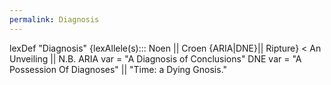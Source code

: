 ```yaml
---
permalink: Diagnosis
---
```

lexDef "Diagnosis" {lexAllele(s)::: Noen || Croen {ARIA|DNE}|| Ripture} < An Unveiling || N.B. ARIA var = "A Diagnosis of Conclusions" DNE var = "A Possession Of Diagnoses" || "Time: a Dying Gnosis."
